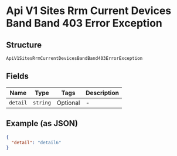 
# Api V1 Sites Rrm Current Devices Band Band 403 Error Exception

## Structure

`ApiV1SitesRrmCurrentDevicesBandBand403ErrorException`

## Fields

| Name | Type | Tags | Description |
|  --- | --- | --- | --- |
| `detail` | `string` | Optional | - |

## Example (as JSON)

```json
{
  "detail": "detail6"
}
```

